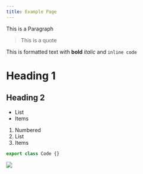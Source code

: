 ```yaml
---
title: Example Page
---
```


This is a Paragraph

> This is a quote

This is formatted text with **bold** _italic_ and `inline code`

# Heading 1

## Heading 2

- List
- Items

1. Numbered
2. List
3. Items

```javascript
export class Code {}
```

![](./example.png)
